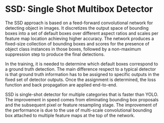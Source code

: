 # SSD: Single Shot Multibox Detector

The SSD approach is based on a feed-forward convolutional network for detecting object in images. It discretizes the output space of bounding boxes into a set of default boxes over different aspect ratios and scales per feature map location achieving higher accuracy. The network produces a fixed-size collection of bounding boxes and scores for the presence of object class instances in those boxes, followed by a non-maximum suppression step to produce the final detections. 

In the training, it is needed to determine which default boxes correspond to a ground truth detection. The main difference respect to a typical detector is that ground truth information has to be assigned to specific outputs in the fixed set of detector outputs. Once the assignment is determined, the loss function and back propagation are applied end-to-end.

SSD is single-shot detector for multiple categories that is faster than YOLO. The improvement in speed comes from eliminating bounding box proposals and the subsequent pixel or feature resampling stage. The improvement of the performance is due to the use of multi-scale convolutional bounding box attached to multiple feature maps at the top of the network.

